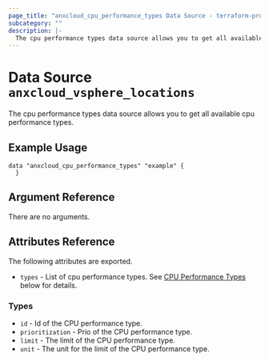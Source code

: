 ```yaml
---
page_title: "anxcloud_cpu_performance_types Data Source - terraform-provider-anxcloud"
subcategory: ""
description: |-
  The cpu performance types data source allows you to get all available cpu performance types.
---
```


# Data Source `anxcloud_vsphere_locations`

The cpu performance types data source allows you to get all available cpu performance types.

## Example Usage

```hcl
data "anxcloud_cpu_performance_types" "example" {
  }
```

## Argument Reference

There are no arguments.

## Attributes Reference

The following attributes are exported.

- `types` - List of cpu performance types. See [CPU Performance Types](#Types) below for details.

### Types

- `id` - Id of the CPU performance type.
- `prioritization` - Prio of the CPU performance type.
- `limit` - The limit of the CPU performance type.
- `unit` - The unit for the limit of the CPU performance type.
